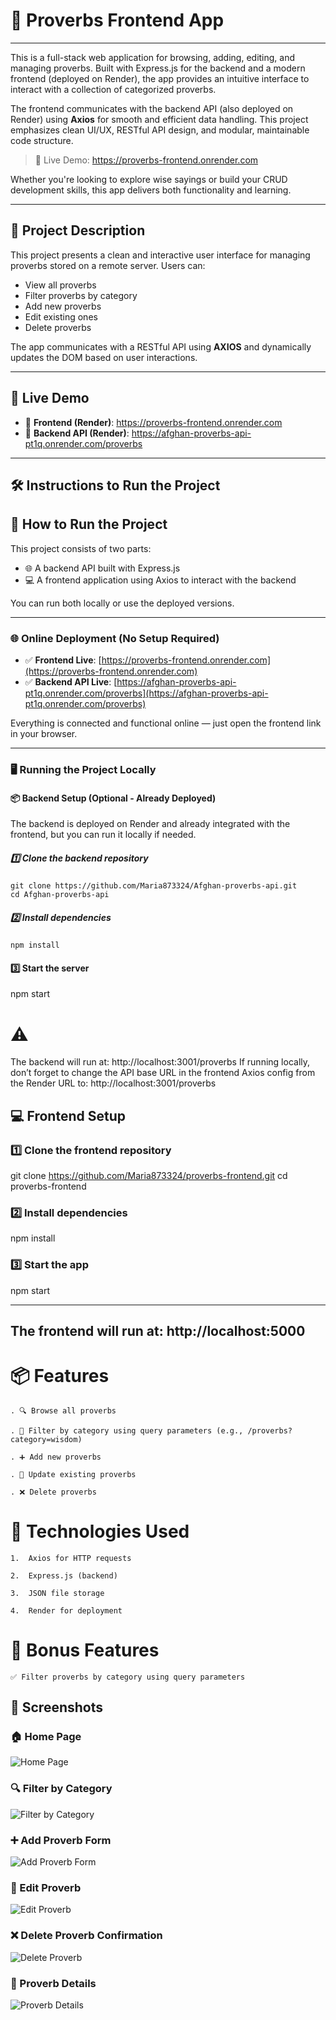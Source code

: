 # 🌿 Proverbs Frontend App

---
This is a full-stack web application for browsing, adding, editing, and managing proverbs. Built with Express.js for the backend and a modern frontend (deployed on Render), the app provides an intuitive interface to interact with a collection of categorized proverbs.

The frontend communicates with the backend API (also deployed on Render) using **Axios** for smooth and efficient data handling. This project emphasizes clean UI/UX, RESTful API design, and modular, maintainable code structure.

> 🔗 Live Demo: https://proverbs-frontend.onrender.com

Whether you're looking to explore wise sayings or build your CRUD development skills, this app delivers both functionality and learning.

---

## 📌 Project Description

This project presents a clean and interactive user interface for managing proverbs stored on a remote server. Users can:

- View all proverbs
- Filter proverbs by category
- Add new proverbs
- Edit existing ones
- Delete proverbs

The app communicates with a RESTful API using **AXIOS** and dynamically updates the DOM based on user interactions.

---

## 🔗 Live Demo

- 🔗 **Frontend (Render)**:  https://proverbs-frontend.onrender.com
- 🔗 **Backend API (Render)**: https://afghan-proverbs-api-pt1q.onrender.com/proverbs

---
## 🛠️ Instructions to Run the Project 

## 🚀 How to Run the Project
This project consists of two parts:

- 🌐 A backend API built with Express.js
- 💻 A frontend application using Axios to interact with the backend

You can run both locally or use the deployed versions.

---

### 🌐 Online Deployment (No Setup Required)

- ✅ **Frontend Live**: [https://proverbs-frontend.onrender.com](https://proverbs-frontend.onrender.com)
- ✅ **Backend API Live**: [https://afghan-proverbs-api-pt1q.onrender.com/proverbs](https://afghan-proverbs-api-pt1q.onrender.com/proverbs)

Everything is connected and functional online — just open the frontend link in your browser.

---

### 🖥️ Running the Project Locally

#### 📦 Backend Setup (Optional - Already Deployed)

The backend is deployed on Render and already integrated with the frontend, but you can run it locally if needed.

##### 1️⃣ Clone the backend repository

```
git clone https://github.com/Maria873324/Afghan-proverbs-api.git
cd Afghan-proverbs-api
```

##### 2️⃣ Install dependencies
```
npm install
```

#### 3️⃣ Start the server 
npm start

# ⚠️
The backend will run at:
http://localhost:3001/proverbs
If running locally, don’t forget to change the API base URL in the frontend Axios config from the Render URL to: http://localhost:3001/proverbs

## 💻 Frontend Setup

### 1️⃣ Clone the frontend repository

git clone https://github.com/Maria873324/proverbs-frontend.git
cd proverbs-frontend

### 2️⃣ Install dependencies
npm install

### 3️⃣ Start the app
npm start

---
The frontend will run at:
http://localhost:5000
--- 

# 📦 Features
```
. 🔍 Browse all proverbs

. 📂 Filter by category using query parameters (e.g., /proverbs?category=wisdom)

. ➕ Add new proverbs

. 📝 Update existing proverbs

. ❌ Delete proverbs

```
# 🧠 Technologies Used
```
1.  Axios for HTTP requests

2.  Express.js (backend)

3.  JSON file storage

4.  Render for deployment
```
# 🧪 Bonus Features
```
✅ Filter proverbs by category using query parameters
```
## 📸 Screenshots

### 🏠 Home Page
![Home Page](./screenshots/home.png)

### 🔍 Filter by Category
![Filter by Category](./screenshots/filter.png)

### ➕ Add Proverb Form
![Add Proverb Form](./screenshots/add.png)

### 📝 Edit Proverb
![Edit Proverb](./screenshots/edit.png)

### ❌ Delete Proverb Confirmation
![Delete Proverb](./screenshots/delete.png)

### 📄 Proverb Details
![Proverb Details](./screenshots/details.png)
